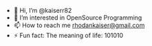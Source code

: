 - 👋 Hi, I’m @kaiserr82
- 👀 I’m interested in OpenSource Programming
- 📫 How to reach me rhodankaiser@gmail.com
- ⚡ Fun fact: The meaning of life: 101010
